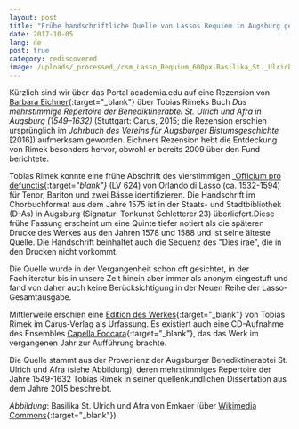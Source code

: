 ```yaml
---
layout: post
title: "Frühe handschriftliche Quelle von Lassos Requiem in Augsburg gefunden"
date: 2017-10-05
lang: de
post: true
category: rediscovered
image: /uploads/_processed_/csm_Lasso_Requium_600px-Basilika_St._Ulrich_und_Afra_290bba65b4.jpg
---
```



Kürzlich sind wir über das Portal academia.edu auf eine Rezension von [Barbara Eichner](https://www.academia.edu/31048158/Review_of_Tobias_Rimek_Das_mehrstimmige_Repertoire_der_Benediktinerabtei_St._Ulrich_und_Afra_in_Augsburg_1549-1632_Carus_Verlag_Stuttgart_2015){:target="_blank"} über Tobias Rimeks Buch _Das mehrstimmige Repertoire der Benediktinerabtei St. Ulrich und Afra in Augsburg (1549–1632)_ (Stuttgart: Carus, 2015; die Rezension erschien ursprünglich im _Jahrbuch des Vereins für Augsburger Bistumsgeschichte_ [2016]) aufmerksam geworden. Eichners Rezension hebt die Entdeckung von Rimek besonders hervor, obwohl er bereits 2009 über den Fund berichtete.

Tobias Rimek konnte eine frühe Abschrift des vierstimmigen _[Officium pro defunctis](https://lasso-handschriften.badw.de/search?id=lasso700){:target="_blank"}_ (LV 624) von Orlando di Lasso (ca. 1532-1594) für Tenor, Bariton und zwei Bässe identifizieren. Die Handschrift im Chorbuchformat aus dem Jahre 1575 ist in der Staats- und Stadtbibliothek (D-As) in Augsburg (Signatur: Tonkunst Schletterer 23) überliefert.Diese frühe Fassung erscheint um eine Quinte tiefer notiert als die späteren Drucke des Werkes aus den Jahren 1578 und 1588 und ist seine älteste Quelle. Die Handschrift beinhaltet auch die Sequenz des "Dies irae", die in den Drucken nicht vorkommt.

Die Quelle wurde in der Vergangenheit schon oft gesichtet, in der Fachliteratur bis in unsere Zeit hinein aber immer als anonym eingestuft und fand von daher auch keine Berücksichtigung in der Neuen Reihe der Lasso-Gesamtausgabe.

Mittlerweile erschien eine [Edition des Werkes](https://www.carus-verlag.com/chor/geistliche-chormusik/orlando-di-lasso-requiem.html?&force_sid=1v8ae5i8pd6klnqp2v08kcjog0){:target="_blank"} von Tobias Rimek im Carus-Verlag als Urfassung. Es existiert auch eine CD-Aufnahme des Ensembles [Capella Foccara](https://www.perfect-noise.de/deutsch/cds/){:target="_blank"}, das das Werk im vergangenen Jahr zur Aufführung brachte.

Die Quelle stammt aus der Provenienz der Augsburger Benediktinerabtei St. Ulrich und Afra (siehe Abbildung), deren mehrstimmiges Repertoire der Jahre 1549-1632 Tobias Rimek in seiner quellenkundlichen Dissertation aus dem Jahre 2015 beschreibt.



_Abbildung_: Basilika St. Ulrich und Afra von Emkaer (über [Wikimedia Commons](https://commons.wikimedia.org/wiki/File:Basilika_St._Ulrich_und_Afra.jpg){:target="_blank"})





<script type="text/javascript">var switchTo5x=true;</script><script type="text/javascript" src="http://w.sharethis.com/button/buttons.js"></script><script type="text/javascript">stLight.options({publisher: "9b601438-1ce1-49d8-bfd7-9cff5df54c17", doNotHash: false, doNotCopy: false, hashAddressBar: false});</script>